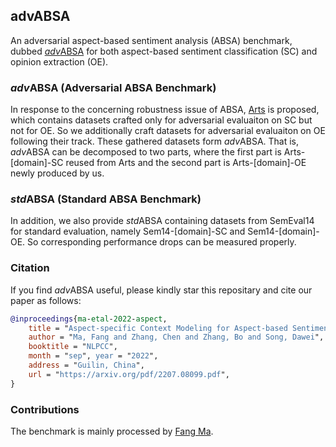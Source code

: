 ## advABSA

An adversarial aspect-based sentiment analysis (ABSA) benchmark, dubbed [*adv*ABSA](https://arxiv.org/pdf/2207.08099.pdf) for both aspect-based sentiment classification (SC) and opinion extraction (OE).

### *adv*ABSA (Adversarial ABSA Benchmark)

In response to the concerning robustness issue of ABSA, [Arts](https://aclanthology.org/2020.emnlp-main.292.pdf) is proposed, which contains datasets crafted only for adversarial evaluaiton on SC but not for OE. So we additionally craft datasets for adversarial evaluaiton on OE following their track. These gathered datasets form *adv*ABSA. That is, *adv*ABSA can be decomposed to two parts, where the first part is Arts-\[domain\]-SC reused from Arts and the second part is Arts-\[domain\]-OE newly produced by us.

### *std*ABSA (Standard ABSA Benchmark)

In addition, we also provide *std*ABSA containing datasets from SemEval14 for standard evaluation, namely Sem14-\[domain\]-SC and Sem14-\[domain\]-OE. So corresponding performance drops can be measured properly.

### Citation

If you find *adv*ABSA useful, please kindly star this repositary and cite our paper as follows:

```bibtex
@inproceedings{ma-etal-2022-aspect, 
    title = "Aspect-specific Context Modeling for Aspect-based Sentiment Analysis", 
    author = "Ma, Fang and Zhang, Chen and Zhang, Bo and Song, Dawei",
    booktitle = "NLPCC", 
    month = "sep", year = "2022", 
    address = "Guilin, China", 
    url = "https://arxiv.org/pdf/2207.08099.pdf",
}
```

### Contributions

The benchmark is mainly processed by [Fang Ma](https://github.com/BD-MF).